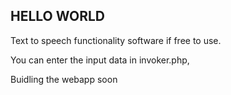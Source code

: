 ## HELLO WORLD ##

Text to speech functionality software if free to use. 

You can enter the input data in invoker.php, 

Buidling the webapp soon